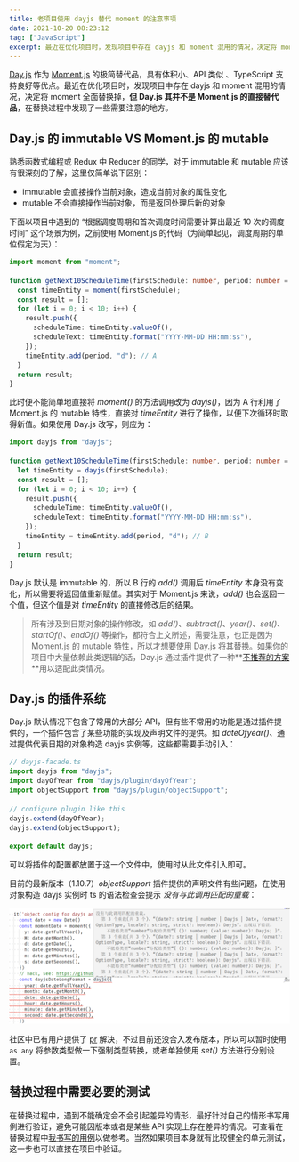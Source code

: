 ```yaml
---
title: 老项目使用 dayjs 替代 moment 的注意事项
date: 2021-10-20 08:23:12
tag: ["JavaScript"]
excerpt: 最近在优化项目时，发现项目中存在 dayjs 和 moment 混用的情况，决定将 moment 全面替换掉，在替换过程中发现了一些需要注意的地方。
---
```


[dayjs-website]: https://day.js.org/
[dayjs-mutable]: https://day.js.org/docs/en/plugin/bad-mutable
[dayjs-objectsupport-pr]: https://github.com/iamkun/dayjs/pull/1647
[moment-website]: https://momentjs.com/
[dayjs-moment-jest]: https://github.com/liuwenzhuang/algorithm/blob/main/src/sundry/moment-dayjs.test.ts

[Day.js][dayjs-website] 作为 [Moment.js][moment-website] 的极简替代品，具有体积小、API 类似 、TypeScript 支持良好等优点。最近在优化项目时，发现项目中存在 dayjs 和 moment 混用的情况，决定将 moment 全面替换掉，**但 Day.js 其并不是 Moment.js 的直接替代品**，在替换过程中发现了一些需要注意的地方。

## Day.js 的 immutable VS Moment.js 的 mutable

熟悉函数式编程或 Redux 中 Reducer 的同学，对于 immutable 和 mutable 应该有很深刻的了解，这里仅简单说下区别：

- immutable 会直接操作当前对象，造成当前对象的属性变化
- mutable 不会直接操作当前对象，而是返回处理后新的对象

下面以项目中遇到的 “根据调度周期和首次调度时间需要计算出最近 10 次的调度时间” 这个场景为例，之前使用 Moment.js 的代码（为简单起见，调度周期的单位假定为天）：

```ts
import moment from "moment";

function getNext10ScheduleTime(firstSchedule: number, period: number = 1) {
  const timeEntity = moment(firstSchedule);
  const result = [];
  for (let i = 0; i < 10; i++) {
    result.push({
      scheduleTime: timeEntity.valueOf(),
      scheduleText: timeEntity.format("YYYY-MM-DD HH:mm:ss"),
    });
    timeEntity.add(period, "d"); // A
  }
  return result;
}
```

此时便不能简单地直接将 _moment()_ 的方法调用改为 _dayjs()_，因为 A 行利用了 Moment.js 的 mutable 特性，直接对 _timeEntity_ 进行了操作，以便下次循环时取得新值。如果使用 Day.js 改写，则应为：

```ts
import dayjs from "dayjs";

function getNext10ScheduleTime(firstSchedule: number, period: number = 1) {
  let timeEntity = dayjs(firstSchedule);
  const result = [];
  for (let i = 0; i < 10; i++) {
    result.push({
      scheduleTime: timeEntity.valueOf(),
      scheduleText: timeEntity.format("YYYY-MM-DD HH:mm:ss"),
    });
    timeEntity = timeEntity.add(period, "d"); // B
  }
  return result;
}
```

Day.js 默认是 immutable 的，所以 B 行的 _add()_ 调用后 _timeEntity_ 本身没有变化，所以需要将返回值重新赋值。其实对于 Moment.js 来说，_add()_ 也会返回一个值，但这个值是对 _timeEntity_ 的直接修改后的结果。

> 所有涉及到日期对象的操作修改，如 _add()_、_subtract()_、_year()_、_set()_、_startOf()_、_endOf()_ 等操作，都符合上文所述，需要注意，也正是因为 Moment.js 的 mutable 特性，所以才想要使用 Day.js 将其替换。如果你的项目中大量依赖此类逻辑的话，Day.js 通过插件提供了一种**[不推荐的方案][dayjs-mutable]**用以适配此类情况。

## Day.js 的插件系统

Day.js 默认情况下包含了常用的大部分 API，但有些不常用的功能是通过插件提供的，一个插件包含了某些功能的实现及声明文件的提供。如 _dateOfyear()_、通过提供代表日期的对象构造 dayjs 实例等，这些都需要手动引入：

```ts
// dayjs-facade.ts
import dayjs from "dayjs";
import dayOfYear from "dayjs/plugin/dayOfYear";
import objectSupport from "dayjs/plugin/objectSupport";

// configure plugin like this
dayjs.extend(dayOfYear);
dayjs.extend(objectSupport);

export default dayjs;
```

可以将插件的配置都放置于这一个文件中，使用时从此文件引入即可。

目前的最新版本（1.10.7）_objectSupport_ 插件提供的声明文件有些问题，在使用对象构造 dayjs 实例时 ts 的语法检查会提示 _没有与此调用匹配的重载_：

![dayjs-objectSupport-declaration-error.png](/img/posts/javascript/dayjs-objectSupport-declaration-error.png)

社区中已有用户提供了 [pr][dayjs-objectsupport-pr] 解决，不过目前还没合入发布版本，所以可以暂时使用 `as any` 将参数类型做一下强制类型转换，或者单独使用 _set()_ 方法进行分别设置。

## 替换过程中需要必要的测试

在替换过程中，遇到不能确定会不会引起差异的情形，最好针对自己的情形书写用例进行验证，避免可能因版本或者是某些 API 实现上存在差异的情况。可查看在替换过程中[我书写的用例][dayjs-moment-jest]以做参考。当然如果项目本身就有比较健全的单元测试，这一步也可以直接在项目中验证。
